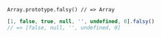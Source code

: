     Array.prototype.falsy() // => Array

~~~js
[1, false, true, null, '', undefined, 0].falsy()
// => [false, null, '', undefined, 0]
~~~